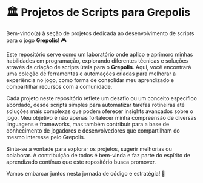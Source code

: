 # 🏛️ **Projetos de Scripts para Grepolis**

Bem-vindo(a) à seção de projetos dedicada ao desenvolvimento de scripts para o jogo **Grepolis**! 🎮

Este repositório serve como um laboratório onde aplico e aprimoro minhas habilidades em programação, explorando diferentes técnicas e soluções através da criação de scripts úteis para o **Grepolis**. Aqui, você encontrará uma coleção de ferramentas e automações criadas para melhorar a experiência no jogo, como forma de consolidar meu aprendizado e compartilhar recursos com a comunidade.

Cada projeto neste repositório reflete um desafio ou um conceito específico abordado, desde scripts simples para automatizar tarefas rotineiras até soluções mais complexas que podem oferecer insights avançados sobre o jogo. Meu objetivo é não apenas fortalecer minha compreensão de diversas linguagens e frameworks, mas também contribuir para a base de conhecimento de jogadores e desenvolvedores que compartilham do mesmo interesse pelo Grepolis.

Sinta-se à vontade para explorar os projetos, sugerir melhorias ou colaborar. A contribuição de todos é bem-vinda e faz parte do espírito de aprendizado contínuo que este repositório busca promover.

Vamos embarcar juntos nesta jornada de código e estratégia! 🚀
